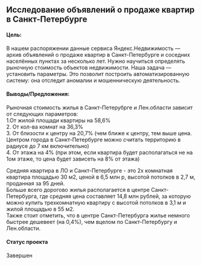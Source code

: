 ## Исследование объявлений о продаже квартир в Санкт-Петербурге

#### Цель:
В нашем распоряжении данные сервиса Яндекс.Недвижимость — архив объявлений о продаже квартир в Санкт-Петербурге и соседних населённых пунктах за несколько лет. Нужно научиться определять рыночную стоимость объектов недвижимости. Наша задача — установить параметры. Это позволит построить автоматизированную систему: она отследит аномалии и мошенническую деятельность.

#### Выводы/Предложения:  
Рыночная стоимость жилья в Санкт-Петерубрге и Лен.области зависит от следующих параметров:  
   1.От жилой площади квартиры на 58,6%  
   2. От кол-ва комнат на 36,3%  
   3. От близости к центру на 20,7% (чем ближе к центру, тем выше цена. Центром города в Санкт-Петербурге можно считать территорию в радиусе до 7 км включительно)  
   4. От этажа на 4% (при этом, если квартира будет располагаться не на 1ом этаже, то цена будет зависеть на 8% от этажа)  

Средняя квартира в ЛО и Санкт-Петербурге - это 2х комнатная квартира площадью 30 м2, ценой в 6,5 млн р, высотой потолков в 2,7 м, проданная за 95 дней.  
Больше всего дорогово жилья располагается в центре Санкт-Петербурга, где средняя цена составляет 14,8 млн рублей, за которую можно купить трехкомнатную квартиру с высотой потолков в 3,1 м и жилой площадью в 55 м2.  
Также стоит отметить, что в центре Санкт-Петербурга жилье немного быстрее дешевеет (на 0,4%), чем вцелом по Санкт-Петербургу и Лен.области.  

#### Статус проекта
Завершен
